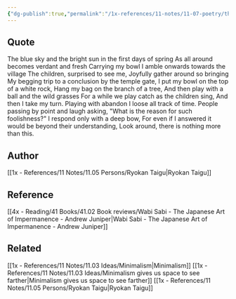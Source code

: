 ```yaml
---
{"dg-publish":true,"permalink":"/1x-references/11-notes/11-07-poetry/there-is-nothing-more-than-this-ryokan-taigu/","title":"There is nothing more than this - Ryokan Taigu","created":"2023-09-07T11:45:43.652+03:00","updated":"2024-02-14T20:18:17.919+03:00"}
---
```



## Quote
The blue sky and the bright sun in the first days of spring
As all around becomes verdant and fresh
Carrying my bowl I amble onwards towards the village
The children, surprised to see me,
Joyfully gather around so bringing
My begging trip to a conclusion by the temple gate,
I put my bowl on the top of a white rock,
Hang my bag on the branch of a tree,
And then play with a ball and the wild grasses
For a while we play catch as the children sing,
And then I take my turn. 
Playing with abandon I loose all track of time.
People passing by point and laugh asking,
"What is the reason for such foolishness?"
I respond only with a deep bow,
For even if I answered it would be beyond their understanding,
Look around, there is nothing more than this.

## Author
[[1x - References/11 Notes/11.05 Persons/Ryokan Taigu\|Ryokan Taigu]]

## Reference
[[4x - Reading/41 Books/41.02 Book reviews/Wabi Sabi - The Japanese Art of Impermanence - Andrew Juniper\|Wabi Sabi - The Japanese Art of Impermanence - Andrew Juniper]]

## Related
[[1x - References/11 Notes/11.03 Ideas/Minimalism\|Minimalism]]
[[1x - References/11 Notes/11.03 Ideas/Minimalism gives us space to see farther\|Minimalism gives us space to see farther]]
[[1x - References/11 Notes/11.05 Persons/Ryokan Taigu\|Ryokan Taigu]]